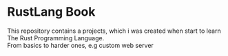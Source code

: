 # RustLang Book

This repository contains a projects, which i was created when start to learn The Rust Programming Language. <br/>
From basics to harder ones, e.g custom web server

